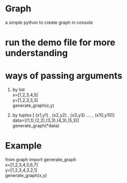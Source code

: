 # Graph
a simple python to create graph in console


# run the demo file for more understanding

# ways of passing arguments    
1. by list    
x=[1,2,3,4,5]    
y=[1,2,3,3,3]    
generate_graph(x,y)	


2. by tuples  [ (x1,y1) , (x2,y2) , (x3,y3) .... , (x10,y10)]    
data=[(1,1),(2,2),(3,3),(4,3),(5,3)]    
generate_graph(*data)                                                                           


# Example
from graph import generate_graph    
x=[1,2,3,4,5,6,7]    
y=[1,2,3,4,3,2,1]    
generate_graph(x,y)    


 
